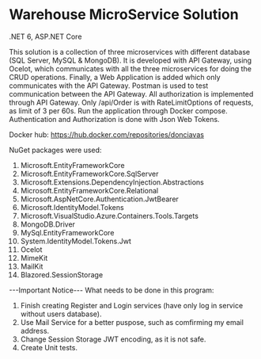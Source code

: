 # Warehouse MicroService Solution

.NET 6, ASP.NET Core

This solution is a collection of three microservices with different database (SQL Server, MySQL & MongoDB). It is developed with API Gateway, using Ocelot, which communicates with all the three microservices for doing the CRUD operations. Finally, a Web Application is added which only communicates with the API Gateway. Postman is used to test communication between the API Gateway. All authorization is implemented through API Gateway. Only /api/Order is with RateLimitOptions of requests, as limit of 3 per 60s. Run the application through Docker compose. Authentication and Authorization is done with Json Web Tokens.

Docker hub: https://hub.docker.com/repositories/donciavas

NuGet packages were used:

1. Microsoft.EntityFrameworkCore
2. Microsoft.EntityFrameworkCore.SqlServer
3. Microsoft.Extensions.DependencyInjection.Abstractions
4. Microsoft.EntityFrameworkCore.Relational
5. Microsoft.AspNetCore.Authentication.JwtBearer
6. Microsoft.IdentityModel.Tokens
7. Microsoft.VisualStudio.Azure.Containers.Tools.Targets
8. MongoDB.Driver
9. MySql.EntityFrameworkCore
10. System.IdentityModel.Tokens.Jwt
11. Ocelot
12. MimeKit
13. MailKit
14. Blazored.SessionStorage

---Important Notice--- What needs to be done in this program:

1. Finish creating Register and Login services (have only log in service without users database). 
2. Use Mail Service for a better puspose, such as comfirming my email address. 
3. Change Session Storage JWT encoding, as it is not safe. 
4. Create Unit tests. 
